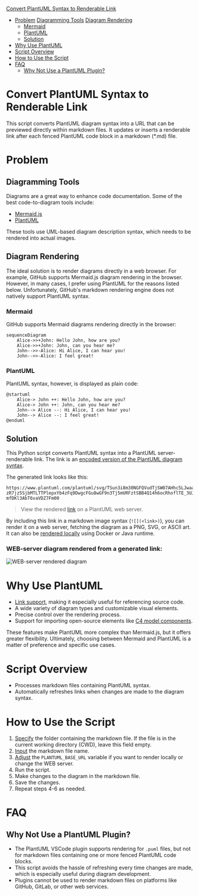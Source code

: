 [Convert PlantUML Syntax to Renderable Link](#convert-plantuml-syntax-to-renderable-link)
- [Problem](#problem)
[Diagramming Tools](#diagramming-tools)
[Diagram Rendering](#diagram-rendering)
    - [Mermaid](#mermaid)
    - [PlantUML](#plantuml)
  - [Solution](#solution)
- [Why Use PlantUML](#why-use-plantuml)
- [Script Overview](#script-overview)
- [How to Use the Script](#how-to-use-the-script)
- [FAQ](#faq)
  - [Why Not Use a PlantUML Plugin?](#why-not-use-a-plantuml-plugin)

# Convert PlantUML Syntax to Renderable Link
This script converts PlantUML diagram syntax into a URL that can be previewed directly within markdown files. It updates or inserts a renderable link after each fenced PlantUML code block in a markdown (*.md) file.

# Problem
## Diagramming Tools
Diagrams are a great way to enhance code documentation. Some of the best code-to-diagram tools include:
- [Mermaid.js](https://mermaid.js.org/)
- [PlantUML](https://plantuml.com/)

These tools use UML-based diagram description syntax, which needs to be rendered into actual images.

## Diagram Rendering 
The ideal solution is to render diagrams directly in a web browser. For example, GitHub supports Mermaid.js diagram rendering in the browser. However, in many cases, I prefer using PlantUML for the reasons listed below. Unfortunately, GitHub's markdown rendering engine does not natively support PlantUML syntax.

### Mermaid 
GitHub supports Mermaid diagrams rendering directly in the browser:
```mermaid
sequenceDiagram
    Alice->>+John: Hello John, how are you?
    Alice->>+John: John, can you hear me?
    John-->>-Alice: Hi Alice, I can hear you!
    John-->>-Alice: I feel great!
```

### PlantUML

PlantUML syntax, however, is displayed as plain code:
```plantuml
@startuml
    Alice-> John ++: Hello John, how are you?
    Alice-> John ++: John, can you hear me?
    John--> Alice --: Hi Alice, I can hear you!
    John--> Alice --: I feel great!
@enduml
```

## Solution

This Python script converts PlantUML syntax into a PlantUML server-renderable link. The link is an [encoded version of the PlantUML diagram syntax](https://plantuml.com/text-encoding).

The generated link looks like this:

```text
https://www.plantuml.com/plantuml/svg/TSun3i8m30NGFQVudTjSW07AHhc5LJwaafj88HNYzZZDYEhjo-zR7jz5SjbMTLTTPlepxYb4zFq9DwgcFGu8wGF9n3Tj5mURFztSBB4Q14h6ocRhoflTE_3UJYyj39XgfN7hTGT-mfDKl3AbT6vaVDZ7Fm00
```

> View the rendered [link](https://www.plantuml.com/plantuml/svg/TSun3i8m30NGFQVudTjSW07AHhc5LJwaafj88HNYzZZDYEhjo-zR7jz5SjbMTLTTPlepxYb4zFq9DwgcFGu8wGF9n3Tj5mURFztSBB4Q14h6ocRhoflTE_3UJYyj39XgfN7hTGT-mfDKl3AbT6vaVDZ7Fm00) on a PlantUML web server.

By including this link in a markdown image syntax (`![](<link>)`), you can render it on a web server, fetching the diagram as a PNG, SVG, or ASCII art. It can also be [rendered locally](https://plantuml.com/starting) using Docker or Java runtime.

### WEB-server diagram rendered from a generated link:

![WEB-server rendered diagram](https://kroki.io/plantuml/svg/TSun3i8m30NGFQVudTjSW07AHhc5LJwaafj88HNYzZZDYEhjo-zR7jz5SjbMTLTTPlepxYb4zFq9DwgcFGu8wGF9n3Tj5mURFztSBB4Q14h6ocRhoflTE_3UJYyj39XgfN7hTGT-mfDKl3AbT6vaVDZ7Fm00)


# Why Use PlantUML

- [Link support](https://plantuml.com/link), making it especially useful for referencing source code.
- A wide variety of diagram types and customizable visual elements.
- Precise control over the rendering process.
- Support for importing open-source elements like [C4 model components](https://github.com/plantuml-stdlib/C4-PlantUML).

These features make PlantUML more complex than Mermaid.js, but it offers greater flexibility. Ultimately, choosing between Mermaid and PlantUML is a matter of preference and specific use cases.

# Script Overview

- Processes markdown files containing PlantUML syntax.
- Automatically refreshes links when changes are made to the diagram syntax.

# How to Use the Script

1. [Specify](https://github.com/Walter462/plantuml-to-md-link-render-pyscript/blob/c7bde8b4431fae5508bf5a31a4b5954d297875c3/Script/script.py#L89) the folder containing the markdown file. If the file is in the current working directory (CWD), leave this field empty.
2. [Input](https://github.com/Walter462/plantuml-to-md-link-render-pyscript/blob/c7bde8b4431fae5508bf5a31a4b5954d297875c3/Script/script.py#L90) the markdown file name.
3. [Adjust](https://github.com/Walter462/plantuml-to-md-link-render-pyscript/blob/c7bde8b4431fae5508bf5a31a4b5954d297875c3/Script/script.py) the `PLANTUML_BASE_URL` variable if you want to render locally or change the WEB server.
4. Run the script.
5. Make changes to the diagram in the markdown file.
6. Save the changes.
7. Repeat steps 4-6 as needed.

# FAQ

## Why Not Use a PlantUML Plugin?

- The PlantUML VSCode plugin supports rendering for `.puml` files, but not for markdown files containing one or more fenced PlantUML code blocks.
- This script avoids the hassle of refreshing every time changes are made, which is especially useful during diagram development.
- Plugins cannot be used to render markdown files on platforms like GitHub, GitLab, or other web services.

